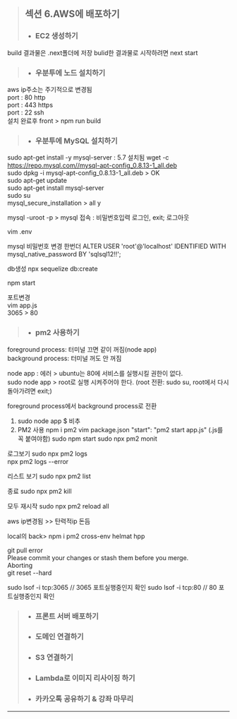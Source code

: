 > ## 섹션 6.AWS에 배포하기  
>- ### EC2 생성하기  
build 결과물은 .next폴더에 저장
bulid한 결과물로 시작하려면 next start

>- ### 우분투에 노드 설치하기  
aws ip주소는 주기적으로 변경됨  
port : 80   http  
port : 443  https  
port : 22   ssh  
설치 완료후 
front > npm run build
>- ### 우분투에 MySQL 설치하기  
sudo apt-get install -y mysql-server : 5.7 설치됨 
wget -c https://repo.mysql.com//mysql-apt-config_0.8.13-1_all.deb  
sudo dpkg -i mysql-apt-config_0.8.13-1_all.deb > OK  
sudo apt-get update  
sudo apt-get install mysql-server  
sudo su  
mysql_secure_installation > all y  

mysql -uroot -p > mysql 접속 : 비밀번호입력 로그인, exit; 로그아웃

vim .env

mysql 비밀번호 변경 한번더
ALTER USER 'root'@'localhost' IDENTIFIED WITH mysql_native_password BY 'sqlsql12!!';  

db생성
npx sequelize db:create  

npm start  

포트변경  
vim app.js  
3065 > 80  

>- ### pm2 사용하기  
foreground process: 터미널 끄면 같이 꺼짐(node app)  
background process: 터미널 꺼도 안 꺼짐  

node app : 에러 > ubuntu는 80에 서비스를 실행시킬 권한이 없다.  
sudo node app > root로 실행 시켜주어야 한다.  (root 전환: sudo su, root에서 다시 돌아가려면 exit;)


foreground process에서 background process로 전환
1. sudo node app $ 비추 
2. PM2 사용
npm i pm2
vim package.json
"start": "pm2 start app.js" (.js를 꼭 붙여야함)
sudo npm start 
sudo npx pm2 monit  

로그보기
sudo npx pm2 logs  
npx pm2 logs --error  

리스트 보기
sudo npx pm2 list

종료
sudo npx pm2 kill  

모두 재시작
sudo npx pm2 reload all

aws ip변경됨 >> 탄력적ip 돈듬 

local의 back> npm i pm2 cross-env helmat hpp

git pull error  
Please commit your changes or stash them before you merge.        
Aborting   
git reset --hard

sudo lsof -i tcp:3065 // 3065 포트실행중인지 확인
sudo lsof -i tcp:80   // 80 포트실행중인지 확인

>- ### 프론트 서버 배포하기  
>- ### 도메인 연결하기  
>- ### S3 연결하기  
>- ### Lambda로 이미지 리사이징 하기
>- ### 카카오톡 공유하기 & 강좌 마무리  
----
